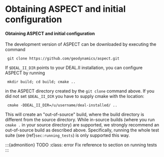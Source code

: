 
# Obtaining ASPECT and initial configuration

#### Obtaining ASPECT and initial configuration

The development version of ASPECT can be
downloaded by executing the command

     git clone https://github.com/geodynamics/aspect.git

If `$DEAL_II_DIR` points to your DEAL.II
installation, you can configure ASPECT by
running

     mkdir build; cd build; cmake ..

in the ASPECT directory created by the
`git clone` command above. If you did not set `$DEAL_II_DIR` you have to
supply cmake with the location:

     cmake -DDEAL_II_DIR=/u/username/deal-installed/ ..

This will create an "out-of-source" build, where the build
directory is different from the source directory. While in-source builds
(where you run `cmake .` in your source directory) are supported, we strongly
recommend an out-of-source build as described above. Specifically, running the
whole test suite (see {ref}`sec:running_tests`) is only
supported this way.

:::{admonition} TODO
:class: error
Fix reference to section on running tests
:::
